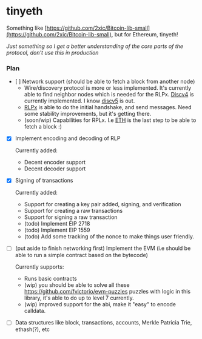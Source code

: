 # tinyeth

Something like [https://github.com/2xic/Bitcoin-lib-small](https://github.com/2xic/Bitcoin-lib-small), but for Ethereum, tinyeth!

_Just something so I get a better understanding of the core parts of the protocol, don't use this in production_

### Plan

- [ ] Network support (should be able to fetch a block from another node)
  - Wire/discovery protocol is more or less implemented. It's currently able to find neighbor nodes which is needed for the RLPx. [Discv4](https://github.com/ethereum/devp2p/blob/master/discv4.md#wire-protocol) is currently implemented. I know [discv5](https://github.com/ethereum/devp2p/blob/master/discv5/discv5-theory.md) is out.
  - [RLPx](https://github.com/ethereum/devp2p/blob/master/rlpx.md) is able to do the initial handshake, and send messages. Need some stability improvements, but it's getting there.
  - (soon/wip) Capabilities for RPLx. I.e [ETH](https://github.com/ethereum/devp2p/blob/master/caps/eth.md#eth62-2015) is the last step to be able to fetch a block :) 

- [x] Implement encoding and decoding of RLP

  Currently added:
    - Decent encoder support
    - Decent decoder support

- [x] Signing of transactions

  Currently added:
    - Support for creating a key pair added, signing, and verification
    - Support for creating a raw transactions
    - Support for signing a raw transaction
    - (todo) Implement EIP 2718
    - (todo) Implement EIP 1559
    - (todo) Add some tracking of the nonce to make things user friendly.

- [ ] (put aside to finish networking first) Implement the EVM (i.e should be able to run a simple contract based on the bytecode)

  Currently supports:
    - Runs basic contracts
    - (wip) you should be able to solve all these https://github.com/fvictorio/evm-puzzles puzzles with logic in this library, it's able to do up to level 7 currently.
    - (wip) improved support for the abi, make it "easy" to encode calldata.

- [ ] Data structures like block, transactions, accounts, Merkle Patricia Trie, ethash(?), etc
  
